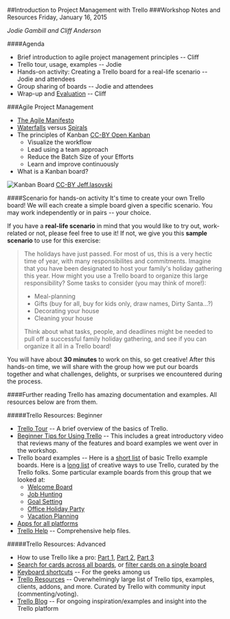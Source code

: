 ##Introduction to Project Management with Trello
###Workshop Notes and Resources
Friday, January 16, 2015

*Jodie Gambill and Cliff Anderson*

####Agenda
* Brief introduction to agile project management principles -- Cliff
* Trello tour, usage, examples -- Jodie
* Hands-on activity: Creating a Trello board for a real-life scenario -- Jodie and attendees
* Group sharing of boards -- Jodie and attendees
* Wrap-up and [Evaluation](https://redcap.vanderbilt.edu/surveys/?s=XK87WNFLCP) -- Cliff

###Agile Project Management
* [The Agile Manifesto](http://www.agilemanifesto.org/)
* [Waterfalls](http://www.commonplaces.com/sites/commonplaces.com/files/waterfall_method.png) versus [Spirals](http://www.commonplaces.com/sites/commonplaces.com/files/agile_method-01.png)
* The principles of Kanban [CC-BY Open Kanban](http://agilelion.com/agile-kanban-cafe/open-kanban)
    * Visualize the workflow
    * Lead using a team approach
    * Reduce the Batch Size of your Efforts
    * Learn and improve continuously
* What is a Kanban board? 

![Kanban Board](https://upload.wikimedia.org/wikipedia/commons/thumb/d/d3/Simple-kanban-board-.jpg/640px-Simple-kanban-board-.jpg) 
[CC-BY Jeff.lasovski](https://commons.wikimedia.org/wiki/File:Simple-kanban-board-.jpg)


####Scenario for hands-on activity
It's time to create your own Trello board! We will each create a simple board given a specific scenario. You may work independently or in pairs -- your choice.

If you have a **real-life scenario** in mind that you would like to try out, work-related or not, please feel free to use it! If not, we give you this **sample scenario** to use for this exercise:

> The holidays have just passed. For most of us, this is a very hectic time of year, with many responsibilites and commitments. Imagine that you have been designated to host your family's holiday gathering this year. How might you use a Trello board to organize this large responsibility? Some tasks to consider (you may think of more!):
> 
> * Meal-planning
> * Gifts (buy for all, buy for kids only, draw names, Dirty Santa...?)
> * Decorating your house
> * Cleaning your house
> 
> Think about what tasks, people, and deadlines might be needed to pull off a successful family holiday gathering, and see if you can organize it all in a Trello board!

You will have about **30 minutes** to work on this, so get creative! After this hands-on time, we will share with the group how we put our boards together and what challenges, delights, or surprises we encountered during the process.


####Further reading
Trello has amazing documentation and examples. All resources below are from them.

#####Trello Resources: Beginner
* [Trello Tour](https://trello.com/tour) -- A brief overview of the basics of Trello.
* [Beginner Tips for Using Trello](http://blog.trello.com/beginner-tips-for-using-trello/) -- This includes a great introductory video that reviews many of the features and board examples we went over in the workshop.
* Trello board examples -- Here is a [short list](https://trello.com/examples) of basic Trello example boards. Here is a [long list](https://trello.com/inspiringboards) of creative ways to use Trello, curated by the Trello folks. Some particular example boards from this group that we looked at:
    - [Welcome Board](https://trello.com/b/bKbdmCKB/welcome-board)
    - [Job Hunting](https://trello.com/b/zGRPWTSQ/job-hunt)
    - [Goal Setting](https://trello.com/b/BdarzfKF/life-goals)
    - [Office Holiday Party](https://trello.com/b/EEksZewK/office-holiday-party)
    - [Vacation Planning](https://trello.com/b/ocCuiDQ4/hawaii-vacation)
* [Apps for all platforms](https://trello.com/platforms)
* [Trello Help](http://help.trello.com/) -- Comprehensive help files.

#####Trello Resources: Advanced
* How to use Trello like a pro: [Part 1](http://blog.trello.com/how-to-use-trello-like-a-pro/), [Part 2](http://blog.trello.com/using-trello-like-a-pro-part-2/), [Part 3](http://blog.trello.com/using-trello-like-a-pro-part-3/)
* [Search for cards across all boards](http://help.trello.com/article/808-searching-for-cards-all-boards), or [filter cards on a single board](http://help.trello.com/article/787-filtering-cards-on-a-board)
* [Keyboard shortcuts](https://trello.com/shortcuts) -- For the geeks among us
* [Trello Resources](https://trello.com/resources) -- Overwhelmingly large list of Trello tips, examples, clients, addons, and more. Curated by Trello with community input (commenting/voting).
* [Trello Blog](http://blog.trello.com/) -- For ongoing inspiration/examples and insight into the Trello platform
